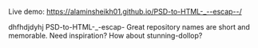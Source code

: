Live demo: https://alaminsheikh01.github.io/PSD-to-HTML-_--escap--/

dhfhdjdyhj PSD-to-HTML-_-escap-
Great repository names are short and memorable. Need inspiration? How about stunning-dollop?
